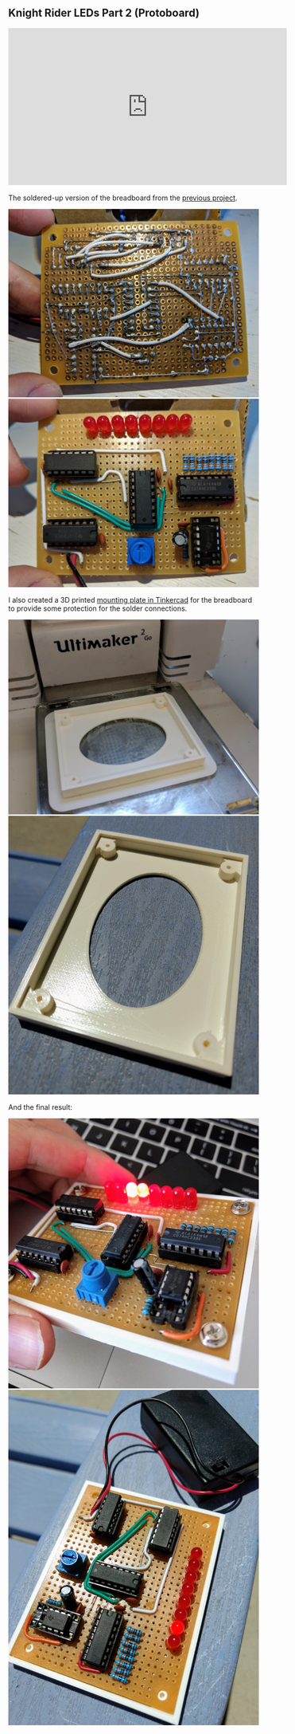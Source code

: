 Knight Rider LEDs Part 2 (Protoboard)
-------------------------------------

<iframe width="560" height="315" src="https://www.youtube.com/embed/X1pnx1YPB2o" frameborder="0" allow="accelerometer; autoplay; encrypted-media; gyroscope; picture-in-picture" allowfullscreen></iframe>

The soldered-up version of the breadboard from the [previous project](knightrider1).

![](knightrider-2-1.jpg)
![](knightrider-2-2.jpg)

I also created a 3D printed [mounting plate in Tinkercad](https://www.tinkercad.com/things/81D3xJhzd30-knight-rider-protoboard-base) for the breadboard to provide some
protection for the solder connections.

![](knightrider-2-base-1.jpg)
![](knightrider-2-base-2.jpg)

And the final result:

![](knightrider-2-final-1.jpg)
![](knightrider-2-final-2.jpg)
